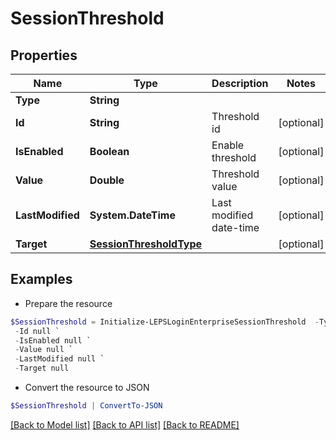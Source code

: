 # SessionThreshold
## Properties

Name | Type | Description | Notes
------------ | ------------- | ------------- | -------------
**Type** | **String** |  | 
**Id** | **String** | Threshold id | [optional] 
**IsEnabled** | **Boolean** | Enable threshold | [optional] 
**Value** | **Double** | Threshold value | [optional] 
**LastModified** | **System.DateTime** | Last modified date-time | [optional] 
**Target** | [**SessionThresholdType**](SessionThresholdType.md) |  | [optional] 

## Examples

- Prepare the resource
```powershell
$SessionThreshold = Initialize-LEPSLoginEnterpriseSessionThreshold  -Type null `
 -Id null `
 -IsEnabled null `
 -Value null `
 -LastModified null `
 -Target null
```

- Convert the resource to JSON
```powershell
$SessionThreshold | ConvertTo-JSON
```

[[Back to Model list]](../README.md#documentation-for-models) [[Back to API list]](../README.md#documentation-for-api-endpoints) [[Back to README]](../README.md)

